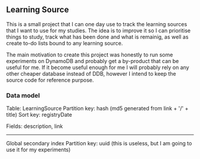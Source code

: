 ## Learning Source

This is a small project that I can one day use to track the learning sources that I want to use for my studies. The idea is to improve it so I can prioritise things to study, track what has been done and what is remainig, as well as create to-do lists bound to any learning source.

The main motivation to create this project was honestly to run some experiments on DynamoDB and probably get a by-product that can be useful for me. If it become useful enough for me I will probably rely on any other cheaper database instead of DDB, however I intend to keep the source code for reference purpose.

### Data model

Table: LearningSource
Partition key: hash (md5 generated from link + '/' + title)
Sort key: registryDate

Fields: description, link

---

Global secondary index
Partition key: uuid (this is useless, but I am going to use it for my experiments)
